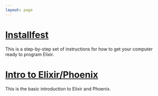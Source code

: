 ```yaml
---
layout: page
---
```


# [Installfest](/01_Installfest/01-begin-installfest.html)

This is a step-by-step set of instructions for how to get your computer ready to program Elixir.

# [Intro to Elixir/Phoenix](/02_Intro_to_Elixir/01-why-program-why-elixir.html)

This is the basic introduction to Elixir and Phoenix.
